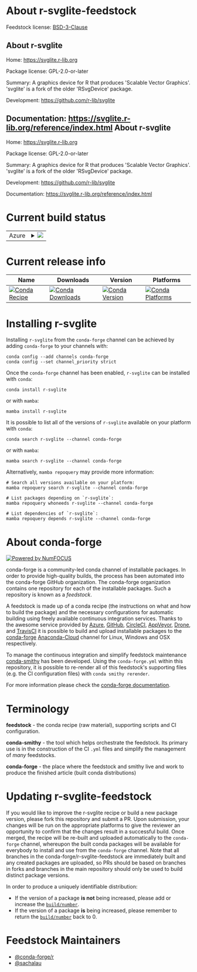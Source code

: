 About r-svglite-feedstock
=========================

Feedstock license: [BSD-3-Clause](https://github.com/conda-forge/r-svglite-feedstock/blob/main/LICENSE.txt)

About r-svglite
---------------

Home: https://svglite.r-lib.org

Package license: GPL-2.0-or-later

Summary: A graphics device for R that produces 'Scalable Vector Graphics'. 'svglite' is a fork of the older 'RSvgDevice' package.

Development: https://github.com/r-lib/svglite

Documentation: https://svglite.r-lib.org/reference/index.html
About r-svglite
---------------

Home: https://svglite.r-lib.org

Package license: GPL-2.0-or-later

Summary: A graphics device for R that produces 'Scalable Vector Graphics'. 'svglite' is a fork of the older 'RSvgDevice' package.

Development: https://github.com/r-lib/svglite

Documentation: https://svglite.r-lib.org/reference/index.html

Current build status
====================


<table>
    
  <tr>
    <td>Azure</td>
    <td>
      <details>
        <summary>
          <a href="https://dev.azure.com/conda-forge/feedstock-builds/_build/latest?definitionId=1700&branchName=main">
            <img src="https://dev.azure.com/conda-forge/feedstock-builds/_apis/build/status/r-svglite-feedstock?branchName=main">
          </a>
        </summary>
        <table>
          <thead><tr><th>Variant</th><th>Status</th></tr></thead>
          <tbody><tr>
              <td>linux_64_r_base4.2</td>
              <td>
                <a href="https://dev.azure.com/conda-forge/feedstock-builds/_build/latest?definitionId=1700&branchName=main">
                  <img src="https://dev.azure.com/conda-forge/feedstock-builds/_apis/build/status/r-svglite-feedstock?branchName=main&jobName=linux&configuration=linux%20linux_64_r_base4.2" alt="variant">
                </a>
              </td>
            </tr><tr>
              <td>linux_64_r_base4.3</td>
              <td>
                <a href="https://dev.azure.com/conda-forge/feedstock-builds/_build/latest?definitionId=1700&branchName=main">
                  <img src="https://dev.azure.com/conda-forge/feedstock-builds/_apis/build/status/r-svglite-feedstock?branchName=main&jobName=linux&configuration=linux%20linux_64_r_base4.3" alt="variant">
                </a>
              </td>
            </tr><tr>
              <td>linux_aarch64_r_base4.2</td>
              <td>
                <a href="https://dev.azure.com/conda-forge/feedstock-builds/_build/latest?definitionId=1700&branchName=main">
                  <img src="https://dev.azure.com/conda-forge/feedstock-builds/_apis/build/status/r-svglite-feedstock?branchName=main&jobName=linux&configuration=linux%20linux_aarch64_r_base4.2" alt="variant">
                </a>
              </td>
            </tr><tr>
              <td>linux_aarch64_r_base4.3</td>
              <td>
                <a href="https://dev.azure.com/conda-forge/feedstock-builds/_build/latest?definitionId=1700&branchName=main">
                  <img src="https://dev.azure.com/conda-forge/feedstock-builds/_apis/build/status/r-svglite-feedstock?branchName=main&jobName=linux&configuration=linux%20linux_aarch64_r_base4.3" alt="variant">
                </a>
              </td>
            </tr><tr>
              <td>linux_ppc64le_r_base4.2</td>
              <td>
                <a href="https://dev.azure.com/conda-forge/feedstock-builds/_build/latest?definitionId=1700&branchName=main">
                  <img src="https://dev.azure.com/conda-forge/feedstock-builds/_apis/build/status/r-svglite-feedstock?branchName=main&jobName=linux&configuration=linux%20linux_ppc64le_r_base4.2" alt="variant">
                </a>
              </td>
            </tr><tr>
              <td>linux_ppc64le_r_base4.3</td>
              <td>
                <a href="https://dev.azure.com/conda-forge/feedstock-builds/_build/latest?definitionId=1700&branchName=main">
                  <img src="https://dev.azure.com/conda-forge/feedstock-builds/_apis/build/status/r-svglite-feedstock?branchName=main&jobName=linux&configuration=linux%20linux_ppc64le_r_base4.3" alt="variant">
                </a>
              </td>
            </tr><tr>
              <td>osx_64_r_base4.2</td>
              <td>
                <a href="https://dev.azure.com/conda-forge/feedstock-builds/_build/latest?definitionId=1700&branchName=main">
                  <img src="https://dev.azure.com/conda-forge/feedstock-builds/_apis/build/status/r-svglite-feedstock?branchName=main&jobName=osx&configuration=osx%20osx_64_r_base4.2" alt="variant">
                </a>
              </td>
            </tr><tr>
              <td>osx_64_r_base4.3</td>
              <td>
                <a href="https://dev.azure.com/conda-forge/feedstock-builds/_build/latest?definitionId=1700&branchName=main">
                  <img src="https://dev.azure.com/conda-forge/feedstock-builds/_apis/build/status/r-svglite-feedstock?branchName=main&jobName=osx&configuration=osx%20osx_64_r_base4.3" alt="variant">
                </a>
              </td>
            </tr><tr>
              <td>osx_arm64_r_base4.2</td>
              <td>
                <a href="https://dev.azure.com/conda-forge/feedstock-builds/_build/latest?definitionId=1700&branchName=main">
                  <img src="https://dev.azure.com/conda-forge/feedstock-builds/_apis/build/status/r-svglite-feedstock?branchName=main&jobName=osx&configuration=osx%20osx_arm64_r_base4.2" alt="variant">
                </a>
              </td>
            </tr><tr>
              <td>osx_arm64_r_base4.3</td>
              <td>
                <a href="https://dev.azure.com/conda-forge/feedstock-builds/_build/latest?definitionId=1700&branchName=main">
                  <img src="https://dev.azure.com/conda-forge/feedstock-builds/_apis/build/status/r-svglite-feedstock?branchName=main&jobName=osx&configuration=osx%20osx_arm64_r_base4.3" alt="variant">
                </a>
              </td>
            </tr><tr>
              <td>win_64</td>
              <td>
                <a href="https://dev.azure.com/conda-forge/feedstock-builds/_build/latest?definitionId=1700&branchName=main">
                  <img src="https://dev.azure.com/conda-forge/feedstock-builds/_apis/build/status/r-svglite-feedstock?branchName=main&jobName=win&configuration=win%20win_64_" alt="variant">
                </a>
              </td>
            </tr>
          </tbody>
        </table>
      </details>
    </td>
  </tr>
</table>

Current release info
====================

| Name | Downloads | Version | Platforms |
| --- | --- | --- | --- |
| [![Conda Recipe](https://img.shields.io/badge/recipe-r--svglite-green.svg)](https://anaconda.org/conda-forge/r-svglite) | [![Conda Downloads](https://img.shields.io/conda/dn/conda-forge/r-svglite.svg)](https://anaconda.org/conda-forge/r-svglite) | [![Conda Version](https://img.shields.io/conda/vn/conda-forge/r-svglite.svg)](https://anaconda.org/conda-forge/r-svglite) | [![Conda Platforms](https://img.shields.io/conda/pn/conda-forge/r-svglite.svg)](https://anaconda.org/conda-forge/r-svglite) |

Installing r-svglite
====================

Installing `r-svglite` from the `conda-forge` channel can be achieved by adding `conda-forge` to your channels with:

```
conda config --add channels conda-forge
conda config --set channel_priority strict
```

Once the `conda-forge` channel has been enabled, `r-svglite` can be installed with `conda`:

```
conda install r-svglite
```

or with `mamba`:

```
mamba install r-svglite
```

It is possible to list all of the versions of `r-svglite` available on your platform with `conda`:

```
conda search r-svglite --channel conda-forge
```

or with `mamba`:

```
mamba search r-svglite --channel conda-forge
```

Alternatively, `mamba repoquery` may provide more information:

```
# Search all versions available on your platform:
mamba repoquery search r-svglite --channel conda-forge

# List packages depending on `r-svglite`:
mamba repoquery whoneeds r-svglite --channel conda-forge

# List dependencies of `r-svglite`:
mamba repoquery depends r-svglite --channel conda-forge
```


About conda-forge
=================

[![Powered by
NumFOCUS](https://img.shields.io/badge/powered%20by-NumFOCUS-orange.svg?style=flat&colorA=E1523D&colorB=007D8A)](https://numfocus.org)

conda-forge is a community-led conda channel of installable packages.
In order to provide high-quality builds, the process has been automated into the
conda-forge GitHub organization. The conda-forge organization contains one repository
for each of the installable packages. Such a repository is known as a *feedstock*.

A feedstock is made up of a conda recipe (the instructions on what and how to build
the package) and the necessary configurations for automatic building using freely
available continuous integration services. Thanks to the awesome service provided by
[Azure](https://azure.microsoft.com/en-us/services/devops/), [GitHub](https://github.com/),
[CircleCI](https://circleci.com/), [AppVeyor](https://www.appveyor.com/),
[Drone](https://cloud.drone.io/welcome), and [TravisCI](https://travis-ci.com/)
it is possible to build and upload installable packages to the
[conda-forge](https://anaconda.org/conda-forge) [Anaconda-Cloud](https://anaconda.org/)
channel for Linux, Windows and OSX respectively.

To manage the continuous integration and simplify feedstock maintenance
[conda-smithy](https://github.com/conda-forge/conda-smithy) has been developed.
Using the ``conda-forge.yml`` within this repository, it is possible to re-render all of
this feedstock's supporting files (e.g. the CI configuration files) with ``conda smithy rerender``.

For more information please check the [conda-forge documentation](https://conda-forge.org/docs/).

Terminology
===========

**feedstock** - the conda recipe (raw material), supporting scripts and CI configuration.

**conda-smithy** - the tool which helps orchestrate the feedstock.
                   Its primary use is in the construction of the CI ``.yml`` files
                   and simplify the management of *many* feedstocks.

**conda-forge** - the place where the feedstock and smithy live and work to
                  produce the finished article (built conda distributions)


Updating r-svglite-feedstock
============================

If you would like to improve the r-svglite recipe or build a new
package version, please fork this repository and submit a PR. Upon submission,
your changes will be run on the appropriate platforms to give the reviewer an
opportunity to confirm that the changes result in a successful build. Once
merged, the recipe will be re-built and uploaded automatically to the
`conda-forge` channel, whereupon the built conda packages will be available for
everybody to install and use from the `conda-forge` channel.
Note that all branches in the conda-forge/r-svglite-feedstock are
immediately built and any created packages are uploaded, so PRs should be based
on branches in forks and branches in the main repository should only be used to
build distinct package versions.

In order to produce a uniquely identifiable distribution:
 * If the version of a package **is not** being increased, please add or increase
   the [``build/number``](https://docs.conda.io/projects/conda-build/en/latest/resources/define-metadata.html#build-number-and-string).
 * If the version of a package **is** being increased, please remember to return
   the [``build/number``](https://docs.conda.io/projects/conda-build/en/latest/resources/define-metadata.html#build-number-and-string)
   back to 0.

Feedstock Maintainers
=====================

* [@conda-forge/r](https://github.com/conda-forge/r/)
* [@sachalau](https://github.com/sachalau/)

